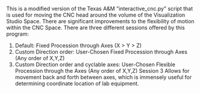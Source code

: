 This is a modified version of the Texas A&M "interactive_cnc.py" script that is used for moving the CNC head around the volume of the Visualization Studio Space. 
There are significant improvements to the flexibility of motion within the CNC Space.
There are three different sessions offered by this program:
1. Default: Fixed Procession through Axes (X > Y > Z)
2. Custom Direction order: User-Chosen Fixed Procession through Axes (Any order of X,Y,Z)
3. Custom Direction order and cyclable axes: User-Chosen Flexible Procession through the Axes (Any order of X,Y,Z)
Session 3 Allows for movement back and forth between axes, which is immensely useful for determining coordinate
location of lab equipment.
